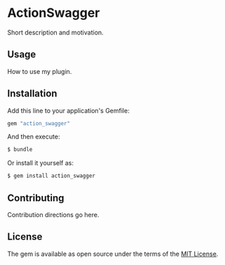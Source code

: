 # ActionSwagger
Short description and motivation.

## Usage
How to use my plugin.

## Installation
Add this line to your application's Gemfile:

```ruby
gem "action_swagger"
```

And then execute:
```bash
$ bundle
```

Or install it yourself as:
```bash
$ gem install action_swagger
```

## Contributing
Contribution directions go here.

## License
The gem is available as open source under the terms of the [MIT License](https://opensource.org/licenses/MIT).
